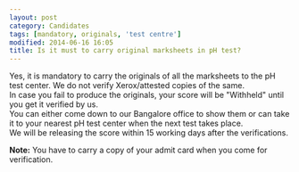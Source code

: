 ```yaml
---
layout: post
category: Candidates
tags: [mandatory, originals, 'test centre']
modified: 2014-06-16 16:05
title: Is it must to carry original marksheets in pH test?
---
```




Yes, it is mandatory to carry the originals of all the marksheets to the pH test center. We do not verify Xerox/attested copies of the same.  
In case you fail to produce the originals, your score will be "Withheld" until you get it verified by us.  
You can either come down to our Bangalore office to show them or can take it to your nearest pH test center when the next test takes place.  
We will be releasing the score within 15 working days after the verifications.  
  
  
**Note:** You have to carry a copy of your admit card when you come for verification.

